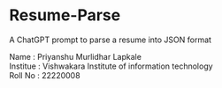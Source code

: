 # Resume-Parse
A ChatGPT prompt to parse a resume into JSON format

Name : Priyanshu Murlidhar Lapkale <br />
Institue : Vishwakara Institute of information technology  <br />
Roll No : 22220008
